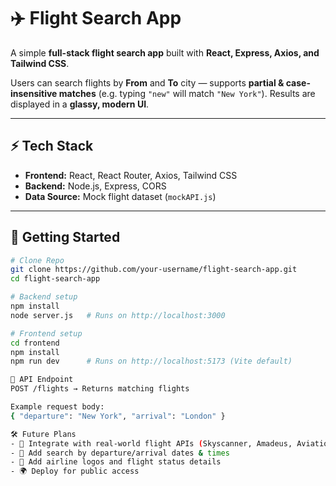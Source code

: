 # ✈️ Flight Search App  

A simple **full-stack flight search app** built with **React, Express, Axios, and Tailwind CSS**.  

Users can search flights by **From** and **To** city — supports **partial & case-insensitive matches** (e.g. typing `"new"` will match `"New York"`). Results are displayed in a **glassy, modern UI**.  

---

## ⚡ Tech Stack  
- **Frontend:** React, React Router, Axios, Tailwind CSS  
- **Backend:** Node.js, Express, CORS  
- **Data Source:** Mock flight dataset (`mockAPI.js`)  

---

## 🚀 Getting Started  

```bash
# Clone Repo
git clone https://github.com/your-username/flight-search-app.git
cd flight-search-app

# Backend setup
npm install
node server.js   # Runs on http://localhost:3000

# Frontend setup
cd frontend
npm install
npm run dev      # Runs on http://localhost:5173 (Vite default)

🔗 API Endpoint
POST /flights → Returns matching flights

Example request body:
{ "departure": "New York", "arrival": "London" }

🛠️ Future Plans
- 🔗 Integrate with real-world flight APIs (Skyscanner, Amadeus, Aviationstack)
- 📅 Add search by departure/arrival dates & times
- 📍 Add airline logos and flight status details
- 🌍 Deploy for public access
